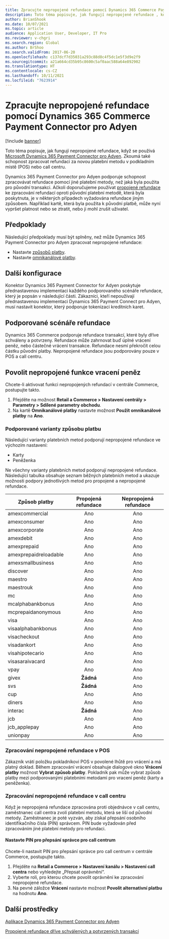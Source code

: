 ```yaml
---
title: Zpracujte nepropojené refundace pomocí Dynamics 365 Commerce Payment Connector pro Adyen
description: Toto téma popisuje, jak fungují nepropojené refundace , když se používá Microsoft Dynamics 365 Payment Connector pro Adyen.
author: BrianShook
ms.date: 10/07/2021
ms.topic: article
audience: Application User, Developer, IT Pro
ms.reviewer: v-chgri
ms.search.region: Global
ms.author: BrShoo
ms.search.validFrom: 2017-06-20
ms.openlocfilehash: c137dcf7d35031a293c88d8c4f5dc1e5f3d9e2f9
ms.sourcegitcommit: a21a664cd35b95c8600c5af0aac588a64e892902
ms.translationtype: HT
ms.contentlocale: cs-CZ
ms.lasthandoff: 10/11/2021
ms.locfileid: "7623914"
---
```

# <a name="process-unlinked-refunds-with-the-dynamics-365-commerce-payment-connector-for-adyen"></a>Zpracujte nepropojené refundace pomocí Dynamics 365 Commerce Payment Connector pro Adyen

[!include [banner](../includes/banner.md)]

Toto téma popisuje, jak fungují nepropojené refundace, když se používá [Microsoft Dynamics 365 Payment Connector pro Adyen](adyen-connector.md). Zkoumá také schopnost zpracovat refundaci za novou platební metodu v podkladním místě (POS) nebo call centru.

Dynamics 365 Payment Connector pro Adyen podporuje schopnost zpracovávat refundace pomocí jiné platební metody, než jaká byla použita pro původní transakci. Ačkoli doporučujeme používat [propojené refundace](linked-refunds.md) ke zpracování refundací oproti původní platební metodě, která byla poskytnuta, je v některých případech vyžadována refundace jiným způsobem. Například kartě, která byla použita k původní platbě, může nyní vypršet platnost nebo se ztratit, nebo ji mohl zrušit uživatel.

## <a name="prerequisites"></a>Předpoklady

Následující předpoklady musí být splněny, než může Dynamics 365 Payment Connector pro Adyen zpracovat nepropojené refundace:

- Nastavte [způsobů platby](../payment-methods.md).
- Nastavte [omnikanálové platby](../omni-channel-payments.md).

## <a name="additional-configuration"></a>Další konfigurace

Konektor Dynamics 365 Payment Connector for Adyen poskytuje přednastavenou implementaci každého podporovaného scénáře refundace, který je popsán v následující části. Zákazníci, kteří nepoužívají přednastavenou implementaci Dynamics 365 Payment Connect pro Adyen, musí nastavit konektor, který podporuje tokenizaci kreditních karet.

## <a name="supported-refund-scenarios"></a>Podporované scénáře refundace

Dynamics 365 Commerce podporuje refundace transakcí, které byly dříve schváleny a potvrzeny. Refundace může zahrnovat buď úplné vrácení peněz, nebo částečné vrácení transakce. Refundace nesmí překročit celou částku původní platby. Nepropojené refundace jsou podporovány pouze v POS a call centru.

## <a name="enable-unlinked-refunds-functionality"></a>Povolit nepropojené funkce vracení peněz

Chcete-li aktivovat funkci nepropojených refundací v centrále Commerce, postupujte takto.

1. Přejděte na možnost **Retail a Commerce \> Nastavení centrály \> Parametry \> Sdílené parametry obchodu**.
1. Na kartě **Omnikanálové platby** nastavte možnost **Použít omnikanálové platby** na **Ano**.

### <a name="supported-payment-method-variants"></a>Podporované varianty způsobu platbu

Následující varianty platebních metod podporují nepropojené refundace ve výchozím nastavení:

- Karty
- Peněženka

Ne všechny varianty platebních metod podporují nepropojené refundace. Následující tabulka obsahuje seznam běžných platebních metod a ukazuje možnosti podpory jednotlivých metod pro propojené a nepropojené refundace.

| Způsob platby        | Propojená refundace | Nepropojená refundace |
|-----------------------|:-------------:|:---------------:|
| amexcommercial        | Ano           | Ano             |
| amexconsumer          | Ano           | Ano             |
| amexcorporate         | Ano           | Ano             |
| amexdebit             | Ano           | Ano             |
| amexprepaid           | Ano           | Ano             |
| amexprepaidreloadable | Ano           | Ano             |
| amexsmallbusiness     | Ano           | Ano             |
| discover              | Ano           | Ano             |
| maestro               | Ano           | Ano             |
| maestrouk             | Ano           | Ano             |
| mc                    | Ano           | Ano             |
| mcalphabankbonus      | Ano           | Ano             |
| mcprepaidanonymous    | Ano           | Ano             |
| visa                  | Ano           | Ano             |
| visaalphabankbonus    | Ano           | Ano             |
| visacheckout          | Ano           | Ano             |
| visadankort           | Ano           | Ano             |
| visahipotecario       | Ano           | Ano             |
| visasaraivacard       | Ano           | Ano             |
| vpay                  | Ano           | Ano             |
| givex                 | **Žádná**        | Ano             |
| svs                   | **Žádná**        | Ano             |
| cup                   | Ano           | Ano             |
| diners                | Ano           | Ano             |
| interac               | **Žádná**        | Ano             |
| jcb                   | Ano           | Ano             |
| jcb_applepay          | Ano           | Ano             |
| unionpay              | Ano           | Ano             |

### <a name="process-an-unlinked-refund-in-pos"></a>Zpracování nepropojené refundace v POS

Zákazník vrátí položku pokladníkovi POS v povolené lhůtě pro vrácení a má platný doklad. Během zpracování vrácení obsahuje dialogové okno **Vrácení platby** možnost **Vybrat způsob platby**. Pokladník pak může vybrat způsob platby mezi podporovanými platebními metodami pro vracení peněz (karty a peněženka).

### <a name="process-an-unlinked-refund-in-call-center"></a>Zpracování nepropojené refundace v call centru

Když je nepropojená refundace zpracována proti objednávce v call centru, zaměstnanec call centra zvolí platební metodu, která se liší od původní metody. Zaměstnanec je poté vyzván, aby získal přepsání osobního identifikačního čísla (PIN) správcem. PIN bude vyžadován před zpracováním jiné platební metody pro refundaci.

#### <a name="set-up-an-administrator-override-pin-for-call-center"></a>Nastavte PIN pro přepsání správce pro call centrum

Chcete-li nastavit PIN pro přepsání správce pro call centrum v centrále Commerce, postupujte takto.

1. Přejděte na **Retail a Commerce \> Nastavení kanálu \> Nastavení call centra** nebo vyhledejte „Přepsat oprávnění“.
1. Vyberte roli, pro kterou chcete povolit oprávnění ke zpracování nepropojené refundace.
1. Na pevné záložce **Vrácení** nastavte možnost **Povolit alternativní platbu** na hodnotu **Ano**.

## <a name="additional-resources"></a>Další prostředky

[Aplikace Dynamics 365 Payment Connector pro Adyen](adyen-connector.md)

[Propojené refundace dříve schválených a potvrzených transakcí](linked-refunds.md)
